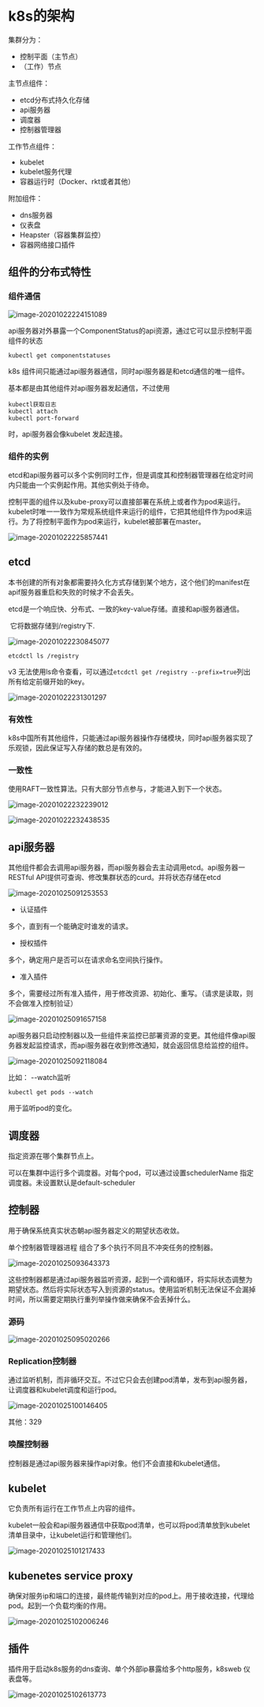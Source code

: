 # k8s的架构

集群分为：

- 控制平面（主节点）
- （工作）节点

主节点组件：

- etcd分布式持久化存储
- api服务器
- 调度器
- 控制器管理器

工作节点组件：

- kubelet
- kubelet服务代理
- 容器运行时（Docker、rkt或者其他）

附加组件：

- dns服务器
- 仪表盘
- Heapster（容器集群监控）
- 容器网络接口插件

## 组件的分布式特性

### 组件通信

![image-20201022224151089](img\image-20201022224151089.png)

api服务器对外暴露一个ComponentStatus的api资源，通过它可以显示控制平面组件的状态

```shell
kubectl get componentstatuses
```

k8s 组件间只能通过api服务器通信，同时api服务器是和etcd通信的唯一组件。

基本都是由其他组件对api服务器发起通信，不过使用

```shell
kubectl获取日志
kubectl attach
kubectl port-forward
```

时，api服务器会像kubelet 发起连接。

### 组件的实例

etcd和api服务器可以多个实例同时工作，但是调度其和控制器管理器在给定时间内只能由一个实例起作用。其他实例处于待命。

控制平面的组件以及kube-proxy可以直接部署在系统上或者作为pod来运行。kubelet时唯一一致作为常规系统组件来运行的组件，它把其他组件作为pod来运行。为了将控制平面作为pod来运行，kubelet被部署在master。

![image-20201022225857441](img\image-20201022225857441.png)

## etcd

​		本书创建的所有对象都需要持久化方式存储到某个地方，这个他们的manifest在apif服务器重启和失败的时候才不会丢失。

​		etcd是一个响应快、分布式、一致的key-value存储。直接和api服务器通信。

​		它将数据存储到/registry下.

![image-20201022230845077](img\image-20201022230845077.png)

```shell
etcdctl ls /registry
```

v3 无法使用ls命令查看，可以通过`etcdctl get /registry --prefix=true`列出所有给定前缀开始的key。

![image-20201022231301297](img\image-20201022231301297.png) 

### 有效性

k8s中国所有其他组件，只能通过api服务器操作存储模块，同时api服务器实现了乐观锁，因此保证写入存储的数总是有效的。

### 一致性

使用RAFT一致性算法。只有大部分节点参与，才能进入到下一个状态。

![image-20201022232239012](img\image-20201022232239012.png)

![image-20201022232438535](img\image-20201022232438535.png)

## api服务器

其他组件都会去调用api服务器，而api服务器会去主动调用etcd。api服务器一RESTful API提供可查询、修改集群状态的curd。并将状态存储在etcd

![image-20201025091253553](img\image-20201025091253553.png)

- 认证插件

多个，直到有一个能确定时谁发的请求。

- 授权插件

多个，确定用户是否可以在请求命名空间执行操作。

- 准入插件

多个，需要经过所有准入插件，用于修改资源、初始化、重写。（请求是读取，则不会做准入控制验证）

![image-20201025091657158](img\image-20201025091657158.png)

api服务器只启动控制器以及一些组件来监控已部署资源的变更。其他组件像api服务器发起监控请求，而api服务器在收到修改通知，就会返回信息给监控的组件。

![image-20201025092118084](img\image-20201025092118084.png)

比如： --watch监听

```shell
kubectl get pods --watch
```

用于监听pod的变化。

## 调度器

指定资源在哪个集群节点上。

可以在集群中运行多个调度器。对每个pod，可以通过设置schedulerName 指定调度器。未设置默认是default-scheduler

## 控制器

用于确保系统真实状态朝api服务器定义的期望状态收敛。

单个控制器管理器进程 组合了多个执行不同且不冲突任务的控制器。

![image-20201025093643373](img\image-20201025093643373.png)

这些控制器都是通过api服务器监听资源，起到一个调和循环，将实际状态调整为期望状态。然后将实际状态写入到资源的status。使用监听机制无法保证不会漏掉时间，所以需要定期执行重列举操作做来确保不会丢掉什么。

### 源码

![image-20201025095020266](img\image-20201025095020266.png)

###  Replication控制器

通过监听机制，而非循环交互。不过它只会去创建pod清单，发布到api服务器，让调度器和kubelet调度和运行pod。

![image-20201025100146405](img\image-20201025100146405.png)

其他：329

### 唤醒控制器

控制器是通过api服务器来操作api对象。他们不会直接和kubelet通信。

## kubelet

它负责所有运行在工作节点上内容的组件。

kubelet一般会和api服务器通信中获取pod清单，也可以将pod清单放到kubelet清单目录中，让kubelet运行和管理他们。

![image-20201025101217433](img\image-20201025101217433.png)

## kubenetes service proxy

确保对服务ip和端口的连接，最终能传输到对应的pod上。用于接收连接，代理给pod。起到一个负载均衡的作用。

![image-20201025102006246](img\image-20201025102006246.png)

## 插件

插件用于启动k8s服务的dns查询、单个外部ip暴露给多个http服务，k8sweb 仪表盘等。

![image-20201025102613773](img\image-20201025102613773.png)